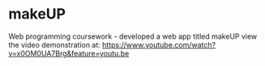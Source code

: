 # makeUP

Web programming coursework - developed a web app titled makeUP
view the video demonstration at:
https://www.youtube.com/watch?v=x0OM0UA7Brg&feature=youtu.be
